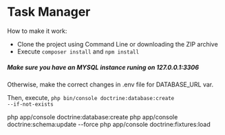 # Task Manager
How to make it work:

<ul>
    <li>Clone the project using Command Line or downloading the ZIP archive</li>
    <li>Execute <code>composer install</code> and <code>npm install</code></li>
</ul>

##### Make sure you have an MYSQL instance runing on 127.0.0.1:3306
Otherwise, make the correct changes in .env file for DATABASE_URL var.

Then, execute, <code>php bin/console doctrine:database:create --if-not-exists
</code>

php app/console doctrine:database:create
php app/console doctrine:schema:update --force
php app/console doctrine:fixtures:load

